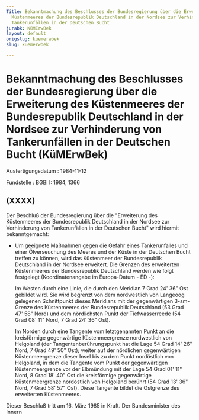 ```yaml
---
Title: Bekanntmachung des Beschlusses der Bundesregierung über die Erweiterung des
  Küstenmeeres der Bundesrepublik Deutschland in der Nordsee zur Verhinderung von
  Tankerunfällen in der Deutschen Bucht
jurabk: KüMErwBek
layout: default
origslug: kuemerwbek
slug: kuemerwbek

---
```


# Bekanntmachung des Beschlusses der Bundesregierung über die Erweiterung des Küstenmeeres der Bundesrepublik Deutschland in der Nordsee zur Verhinderung von Tankerunfällen in der Deutschen Bucht (KüMErwBek)

Ausfertigungsdatum
:   1984-11-12

Fundstelle
:   BGBl I: 1984, 1366



## (XXXX)

Der Beschluß der Bundesregierung über die "Erweiterung des
Küstenmeeres der Bundesrepublik Deutschland in der Nordsee zur
Verhinderung von Tankerunfällen in der Deutschen Bucht" wird hiermit
bekanntgemacht:

*   Um geeignete Maßnahmen gegen die Gefahr eines Tankerunfalles und einer
    Ölverseuchung des Meeres und der Küste in der Deutschen Bucht treffen
    zu können, wird das Küstenmeer der Bundesrepublik Deutschland in der
    Nordsee erweitert. Die Grenzen des erweiterten Küstenmeeres der
    Bundesrepublik Deutschland werden wie folgt festgelegt
    (Koordinatenangabe im Europa-Datum - ED -):

    Im Westen durch eine Linie, die durch den Meridian 7
    Grad 24' 36" Ost gebildet wird. Sie wird begrenzt von dem nordwestlich
    von Langeoog gelegenen Schnittpunkt dieses Meridians mit der
    gegenwärtigen 3-sm-Grenze des Küstenmeeres der Bundesrepublik
    Deutschland (53
    Grad 47' 58" Nord) und dem nördlichsten Punkt der Tiefwasserreede (54
    Grad 08' 11" Nord, 7
    Grad 24' 36" Ost).

    Im Norden durch eine Tangente vom letztgenannten Punkt an die
    kreisförmige gegenwärtige Küstenmeergrenze nordwestlich von Helgoland
    (der Tangentenberührungspunkt hat die Lage 54
    Grad 14' 26" Nord, 7
    Grad 49' 50" Ost); weiter auf der nördlichen gegenwärtigen
    Küstenmeergrenze dieser Insel bis zu dem Punkt nordöstlich von
    Helgoland, in dem die Tangente vom Punkt der gegenwärtigen
    Küstenmeergrenze vor der Elbmündung mit der Lage 54
    Grad 01' 11" Nord, 8
    Grad 18' 40" Ost die kreisförmige gegenwärtige Küstenmeergrenze
    nordöstlich von Helgoland berührt (54
    Grad 13' 36" Nord, 7
    Grad 58' 57" Ost). Diese Tangente bildet die Ostgrenze des erweiterten
    Küstenmeeres.



Dieser Beschluß tritt am 16. März 1985 in Kraft.
Der Bundesminister des Innern

